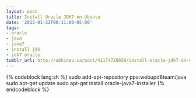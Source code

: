 ```yaml
---
layout: post
title: Install Oracle JDK7 on Ubuntu
date: '2013-01-22T00:11:00-05:00'
tags:
- oracle
- java
- java7
- install jdk
- jdk7 oracle
tumblr_url: http://abhinav.ca/post/41174726656/install-oracle-jdk7-on-ubuntu
---
```

{% codeblock lang:sh %}
sudo add-apt-repository ppa:webupd8team/java
sudo apt-get update
sudo apt-get install oracle-java7-installer
{% endcodeblock %}